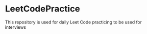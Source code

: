 # LeetCodePractice
This repository is used for daily Leet Code practicing to be used for interviews
